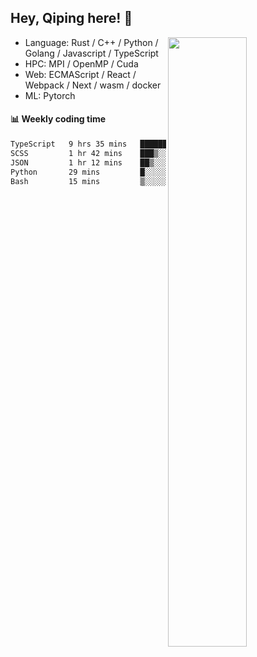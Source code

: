 

## Hey, Qiping here! :wave:

[<img align="right" width="50%" src="https://github-readme-stats.vercel.app/api?username=ppppqp&theme=dark&show_icons=true">](https://metrics.lecoq.io/ppppqp?template=classic)



-   Language: Rust / C++ / Python / Golang / Javascript / TypeScript
-   HPC: MPI / OpenMP / Cuda
-   Web: ECMAScript / React / Webpack / Next / wasm / docker
-   ML: Pytorch



#### :bar_chart: Weekly coding time

<!--START_SECTION:waka-->

```txt
TypeScript   9 hrs 35 mins   ██████████████████░░░░░░░   72.06 %
SCSS         1 hr 42 mins    ███▒░░░░░░░░░░░░░░░░░░░░░   12.78 %
JSON         1 hr 12 mins    ██▒░░░░░░░░░░░░░░░░░░░░░░   09.08 %
Python       29 mins         █░░░░░░░░░░░░░░░░░░░░░░░░   03.67 %
Bash         15 mins         ▒░░░░░░░░░░░░░░░░░░░░░░░░   01.95 %
```

<!--END_SECTION:waka-->
